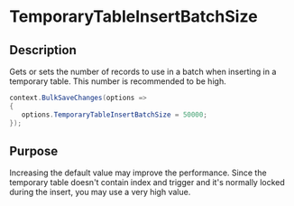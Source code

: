 # TemporaryTableInsertBatchSize

## Description

Gets or sets the number of records to use in a batch when inserting in a temporary table. This number is recommended to be high.


```csharp
context.BulkSaveChanges(options =>
{
   options.TemporaryTableInsertBatchSize = 50000;
});
```

## Purpose
Increasing the default value may improve the performance. Since the temporary table doesn't contain index and trigger and it's normally locked during the insert, you may use a very high value.
